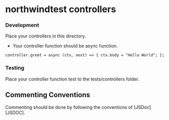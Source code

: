 
# northwindtest controllers #


### Development ###

Place your controllers in this directory.

* Your controller function should be async function.

`controller.greet = async (ctx, next) => {
    ctx.body = "Hello World";
};`

### Testing ###

Place your controller function test to the tests/controllers folder.


## Commenting Conventions ##

Commenting should be done by following the conventions of [JSDoc][JSDOC]. 
